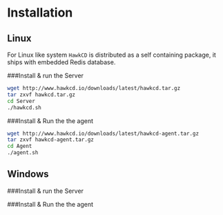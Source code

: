 Installation
===============

Linux
------
For Linux like system ``HawkCD`` is distributed as a self containing package, it ships with embedded Redis database.

###Install & run the Server

```sh
wget http://www.hawkcd.io/downloads/latest/hawkcd.tar.gz
tar zxvf hawkcd.tar.gz
cd Server
./hawkcd.sh
```

###Install & Run the the agent

```sh
wget http://www.hawkcd.io/downloads/latest/hawkcd-agent.tar.gz
tar zxvf hawkcd-agent.tar.gz
cd Agent
./agent.sh
```

Windows
--------
###Install & run the Server


###Install & Run the the agent

